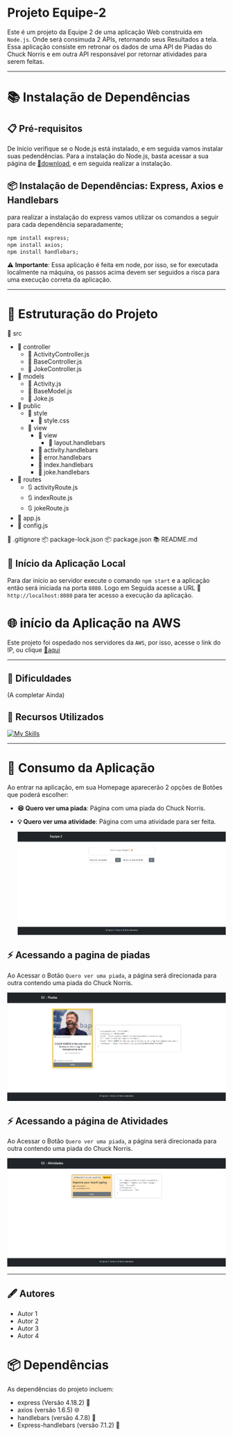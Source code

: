 
# Projeto Equipe-2 
Este é um projeto da Equipe 2 de uma aplicação Web construída em `Node.js`. Onde será consimuda 2 APIs, retornando seus Resultados a tela.
Essa aplicação consiste em retronar os dados de uma API de Piadas do Chuck Norris e em outra API responsável por retornar atividades para serem feitas.

***

# :books: Instalação de Dependências 

## 📋 Pré-requisitos
De Início verifique se o Node.js está instalado, e em seguida vamos instalar suas pedendências.
Para a instalação do Node.js, basta acessar a sua página de [:link:download](https://nodejs.org/en), e em seguida realizar a instalação.

## :package: Instalação de Dependências: **Express, Axios e Handlebars**
para realizar a instalação do express vamos utilizar os comandos a seguir para cada dependência separadamente;
```
npm install express;
npm install axios;
npm install handlebars;
```

⚠️ **Importante**: Essa aplicação é feita em node, por isso, se for executada localmente na máquina, os passos acima devem ser seguidos a risca para uma execução correta da aplicação.

***

# :file_folder: Estruturação do Projeto

:file_folder: src
  - :file_folder: controller
    - :page_facing_up: ActivityController.js
    - :page_facing_up: BaseController.js
    - :page_facing_up: JokeController.js
  - :file_folder: models
    - :page_facing_up: Activity.js
    - :page_facing_up: BaseModel.js
    - :page_facing_up: Joke.js
  - :file_folder: public
    - :file_folder: style
      - :lipstick: style.css
    - :file_folder: view
      - :file_folder: view
        - :page_facing_up: layout.handlebars
      - :page_facing_up: activity.handlebars
      - :page_facing_up: error.handlebars
      - :page_facing_up: index.handlebars
      - :page_facing_up: joke.handlebars
  - :file_folder: routes
    - :arrows_clockwise: activityRoute.js
    - :arrows_clockwise: indexRoute.js
    - :arrows_clockwise: jokeRoute.js
  - :page_facing_up: app.js
  - :page_facing_up: config.js

:wrench: .gitignore
:package: package-lock.json
:package: package.json
:books: README.md


## :rocket: Início da Aplicação Local

Para dar início ao servidor execute o comando `npm start` e a aplicação então será iniciada na porta `8080`.
Logo em Seguida acesse a URL :link: `http://localhost:8080` para ter acesso a execução da aplicação.

# :globe_with_meridians: início da Aplicação na AWS
Este projeto foi ospedado nos servidores da `AWS`, por isso, acesse o link do IP, ou clique [:link:aqui](https://link.com)

***

## :bricks: Dificuldades 

(A completar Ainda)

## :wrench: Recursos Utilizados 
  [![My Skills](https://skillicons.dev/icons?i=vscode,html,css,js,nodejs,git,github)](https://skillicons.dev)


***

# :iphone: Consumo da Aplicação

Ao entrar na aplicação, em sua Homepage aparecerão 2 opções de Botões que poderá escolher:

- **:satisfied: Quero ver uma piada**: Página com uma piada do Chuck Norris.
- **:bulb: Quero ver uma atividade**: Página com uma atividade para ser feita.

    <p align="center">
    <img src="/src/img/homepage.png"/>
</p>

        

## :zap: Acessando a pagina de piadas
Ao Acessar o Botão `Quero ver uma piada`, a página será direcionada para outra contendo uma piada do Chuck Norris.
<p align="center">
    <img src="/src/img/piada.png"/>
</p>

## :zap: Acessando a página de Atividades
Ao Acessar o Botão `Quero ver uma piada`, a página será direcionada para outra contendo uma piada do Chuck Norris.
<p align="center">
    <img src="/src/img/atividade.png"/>
</p>

***

## 🖋️ Autores

- Autor 1
- Autor 2
- Autor 3
- Autor 4


# :package: Dependências
As dependências do projeto incluem:
- express (Versão 4.18.2) :rocket:
- axios (versão 1.6.5) :globe_with_meridians:
- handlebars (versão 4.7.8) :page_facing_up:
- Express-handlebars (versão 7.1.2) :page_facing_up:
